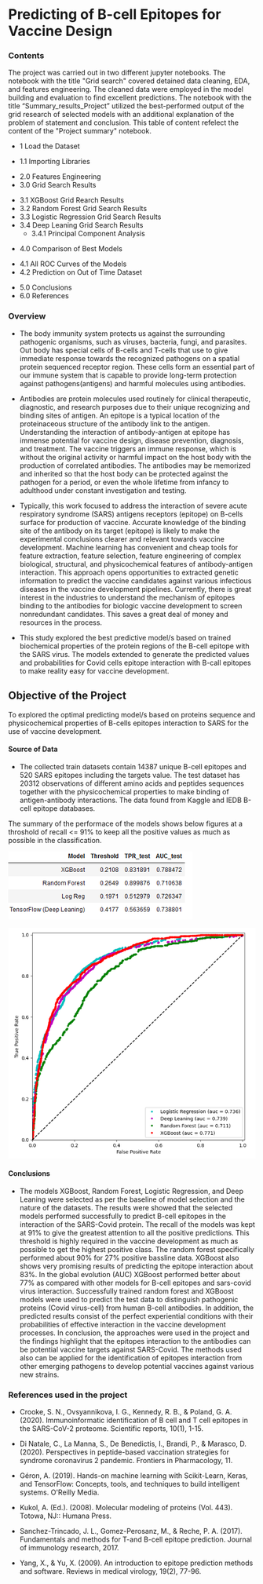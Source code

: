 # Predicting of B-cell Epitopes for Vaccine Design

### Contents
The project was carried out in two different jupyter notebooks. The notebook with the title "Grid search" covered detained data cleaning, EDA, and features engineering. The cleaned data were employed in the model building and evaluation to find excellent predictions. The notebook with the title “Summary_results_Project” utilized the best-performed output of the grid research of selected models with an additional explanation of the problem of statement and conclusion. 
This table of content refelect the content of the "Project summary" notebook. 
- 1 Load the Dataset
 * 1.1 Importing Libraries
- 2.0 Features Engineering
- 3.0 Grid Search Results
 * 3.1 XGBoost Grid Rearch Results
 * 3.2 Random Forest Grid Search Results
 * 3.3 Logistic Regression Grid Search Results
 * 3.4 Deep Leaning Grid Search Results
     * 3.4.1 Principal Component Analysis
- 4.0 Comparison of Best Models
 * 4.1 All ROC Curves of the Models
 * 4.2 Prediction on Out of Time Dataset   
- 5.0 Conclusions    
- 6.0 References

### Overview
- The body immunity system protects us against the surrounding pathogenic organisms, such as viruses, bacteria, fungi, and parasites. Out body has special cells of B-cells and T-cells that use to give immediate response towards the recognized pathogens on a spatial protein sequenced receptor region.  These cells form an essential part of our immune system that is capable to provide long-term protection against pathogens(antigens) and harmful molecules using antibodies. 

- Antibodies are protein molecules used routinely for clinical therapeutic, diagnostic, and research purposes due to their unique recognizing and binding sites of antigen. An epitope is a typical location of the proteinaceous structure of the antibody link to the antigen. Understanding the interaction of antibody-antigen at epitope has immense potential for vaccine design, disease prevention, diagnosis, and treatment. The vaccine triggers an immune response, which is without the original activity or harmful impact on the host body with the production of correlated antibodies. The antibodies may be memorized and inherited so that the host body can be protected against the pathogen for a period, or even the whole lifetime from infancy to adulthood under constant investigation and testing.

- Typically, this work focused to address the interaction of severe acute respiratory syndrome (SARS) antigens receptors (epitope) on B-cells surface for production of vaccine.  Accurate knowledge of the binding site of the antibody on its target (epitope) is likely to make the experimental conclusions clearer and relevant towards vaccine development. Machine learning has convenient and cheap tools for feature extraction, feature selection, feature engineering of complex biological, structural, and physicochemical features of antibody-antigen interaction. This approach opens opportunities to extracted genetic information to predict the vaccine candidates against various infectious diseases in the vaccine development pipelines.  Currently, there is great interest in the industries to understand the mechanism of epitopes binding to the antibodies for biologic vaccine development to screen nonredundant candidates. This saves a great deal of money and resources in the process. 

- This study explored the best predictive model/s based on trained biochemical properties of the protein regions of the B-cell epitope with the SARS virus. The models extended to generate the predicted values and probabilities for Covid cells epitope interaction with B-call epitopes to make reality easy for vaccine development.


## Objective of the Project

To explored the optimal predicting model/s based on proteins sequence and physicochemical properties of B-cells epitopes interaction to SARS for the use of vaccine development.

#### Source of Data
- The collected train datasets contain 14387 unique B-cell epitopes and 520 SARS epitopes including the targets value. The test dataset has 20312 observations of different amino acids and peptides sequences together with the physicochemical properties to make binding of antigen-antibody interactions. The data found from Kaggle and IEDB B-cell epitope databases.


The summary of the performace of the models shows below figures at a throshold of recall <= 91% to keep all the positive values as much as possible in the classification.

![Figure of Best Models](Image/Best_models.PNG)

![Figure of AUC ](Image/AUC.PNG)


####  Conclusions

- The models XGBoost, Random Forest, Logistic Regression, and Deep Leaning were selected as per the baseline of model selection and the nature of the datasets. The results were showed that the selected models performed successfully to predict B-cell epitopes in the interaction of the SARS-Covid protein. The recall of the models was kept at 91% to give the greatest attention to all the positive predictions. This threshold is highly required in the vaccine development as much as possible to get the highest positive class. The random forest specifically performed about 90% for 27% positive bassline data. XGBoost also shows very promising results of predicting the epitope interaction about 83%. In the global evolution (AUC) XGBoost performed better about 77% as compared with other models for B-cell epitopes and sars-covid virus interaction. Successfully trained random forest and XGBoost models were used to predict the test data to distinguish pathogenic proteins (Covid virus-cell) from human B-cell antibodies. In addition, the predicted results consist of the perfect experiential conditions with their probabilities of effective interaction in the vaccine development processes. In conclusion, the approaches were used in the project and the findings highlight that the epitopes interaction to the antibodies can be potential vaccine targets against SARS-Covid. The methods used also can be applied for the identification of epitopes interaction from other emerging pathogens to develop potential vaccines against various new strains.


### References used in the project
- Crooke, S. N., Ovsyannikova, I. G., Kennedy, R. B., & Poland, G. A. (2020). Immunoinformatic identification of B cell and T cell epitopes in the SARS-CoV-2 proteome. Scientific reports, 10(1), 1-15.

- Di Natale, C., La Manna, S., De Benedictis, I., Brandi, P., & Marasco, D. (2020). Perspectives in peptide-based vaccination strategies for syndrome coronavirus 2 pandemic. Frontiers in Pharmacology, 11.

- Géron, A. (2019). Hands-on machine learning with Scikit-Learn, Keras, and TensorFlow: Concepts, tools, and techniques to build intelligent systems. O'Reilly Media.

- Kukol, A. (Ed.). (2008). Molecular modeling of proteins (Vol. 443). Totowa, NJ:: Humana Press.

- Sanchez-Trincado, J. L., Gomez-Perosanz, M., & Reche, P. A. (2017). Fundamentals and methods for T-and B-cell epitope prediction. Journal of immunology research, 2017.

- Yang, X., & Yu, X. (2009). An introduction to epitope prediction methods and software. Reviews in medical virology, 19(2), 77-96.
